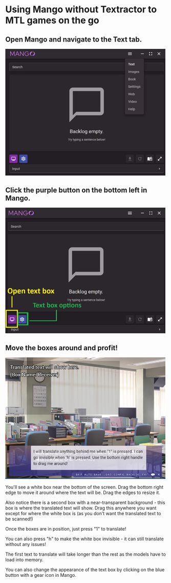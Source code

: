 # Using Mango without Textractor to MTL games on the go

## Open Mango and navigate to the Text tab.

<p float="left">
    <img src="../examples/tutorials/game/ga2p5.jpg" width="500" />
</p>

## Click the purple button on the bottom left in Mango.

<p float="left">
    <img src="../examples/tutorials/game/ga2p6.jpg" width="500" />
</p>

## Move the boxes around and profit!

<p float="left">
    <img src="../examples/tutorials/game/ga4.png" width="500" />
</p>

You'll see a white box near the bottom of the screen. Drag the bottom right edge to move it around where the text will be. Drag the edges to resize it.

Also notice there is a second box with a near-transparent background - this box is where the translated text will show. Drag this anywhere you want except for where the white box is (as you don't want the translated text to be scanned!)

Once the boxes are in position, just press "1" to translate! 

You can also press "h" to make the white box invisible - it can still translate without any issues!

The first text to translate will take longer than the rest as the models have to load into memory.

You can also change the appearance of the text box by clicking on the blue button with a gear icon in Mango.